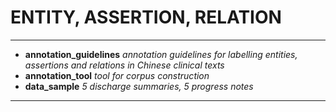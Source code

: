 # ENTITY, ASSERTION, RELATION

---
- **annotation\_guidelines** *annotation guidelines for labelling entities, assertions and relations in Chinese clinical texts*
- **annotation\_tool** *tool for corpus construction*
- **data\_sample** *5 discharge summaries, 5 progress notes*


---

